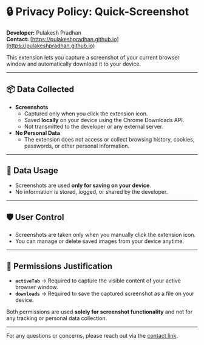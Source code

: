 🔒 Privacy Policy: Quick-Screenshot
====================================

**Developer:** Pulakesh Pradhan  
**Contact:** [https://pulakeshpradhan.github.io](https://pulakeshpradhan.github.io)

This extension lets you capture a screenshot of your current browser window and automatically download it to your device.

* * *

📦 Data Collected
-----------------

*   **Screenshots**
    *   Captured only when you click the extension icon.
    *   Saved **locally** on your device using the Chrome Downloads API.
    *   Not transmitted to the developer or any external server.
*   **No Personal Data**
    *   The extension does not access or collect browsing history, cookies, passwords, or other personal information.

* * *

🔐 Data Usage
-------------

*   Screenshots are used **only for saving on your device**.
*   No information is stored, logged, or shared by the developer.

* * *

🛡️ User Control
----------------

*   Screenshots are taken only when you manually click the extension icon.
*   You can manage or delete saved images from your device anytime.

* * *

📜 Permissions Justification
----------------------------

*   **`activeTab`** → Required to capture the visible content of your active browser window.
*   **`downloads`** → Required to save the captured screenshot as a file on your device.

Both permissions are used **solely for screenshot functionality** and not for any tracking or personal data collection.

* * *

For any questions or concerns, please reach out via the [contact link](https://pulakeshpradhan.github.io).
